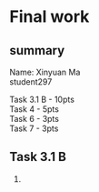 # Final work
## summary
Name: Xinyuan Ma  
student297  

Task 3.1 B - 10pts  
Task 4 - 5pts  
Task 6 - 3pts  
Task 7 - 3pts  

## Task 3.1 B
1. 